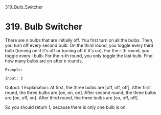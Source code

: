 319_Bulb_Switcher
# 319. Bulb Switcher

There are n bulbs that are initially off. You first turn on all the bulbs. Then, you
        turn off every second bulb. On the third round, you toggle every third bulb (turning on if
        it's off or turning off if it's on). For the i-th round, you toggle every i
        bulb. For the n-th round, you only toggle the last bulb. Find how many bulbs are on
        after n rounds.

    Example:

    Input: 3
Output: 1
Explanation:
At first, the three bulbs are [off, off, off].
After first round, the three bulbs are [on, on, on].
After second round, the three bulbs are [on, off, on].
After third round, the three bulbs are [on, off, off].

So you should return 1, because there is only one bulb is on.